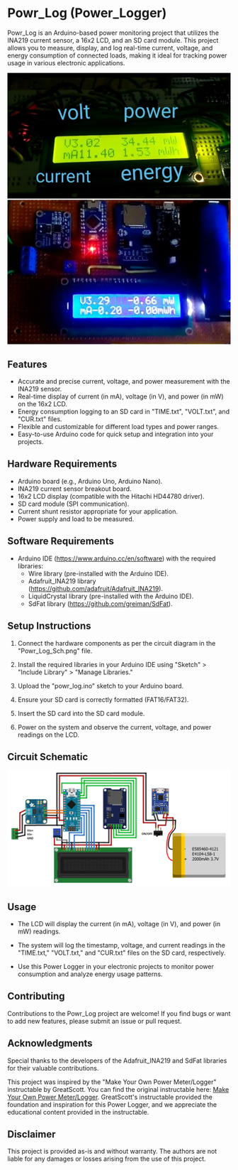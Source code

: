 # Powr_Log (Power_Logger)

Powr_Log is an Arduino-based power monitoring project that utilizes the INA219 current sensor, a 16x2 LCD, and an SD card module. This project allows you to measure, display, and log real-time current, voltage, and energy consumption of connected loads, making it ideal for tracking power usage in various electronic applications.

![Display Info](Display_Info.jpg)
![Powr Log](Powr_Log.jpg)

## Features

- Accurate and precise current, voltage, and power measurement with the INA219 sensor.
- Real-time display of current (in mA), voltage (in V), and power (in mW) on the 16x2 LCD.
- Energy consumption logging to an SD card in "TIME.txt", "VOLT.txt", and "CUR.txt" files.
- Flexible and customizable for different load types and power ranges.
- Easy-to-use Arduino code for quick setup and integration into your projects.

## Hardware Requirements

- Arduino board (e.g., Arduino Uno, Arduino Nano).
- INA219 current sensor breakout board.
- 16x2 LCD display (compatible with the Hitachi HD44780 driver).
- SD card module (SPI communication).
- Current shunt resistor appropriate for your application.
- Power supply and load to be measured.

## Software Requirements

- Arduino IDE (https://www.arduino.cc/en/software) with the required libraries:
  - Wire library (pre-installed with the Arduino IDE).
  - Adafruit_INA219 library (https://github.com/adafruit/Adafruit_INA219).
  - LiquidCrystal library (pre-installed with the Arduino IDE).
  - SdFat library (https://github.com/greiman/SdFat).

## Setup Instructions

1. Connect the hardware components as per the circuit diagram in the "Powr_Log_Sch.png" file.

2. Install the required libraries in your Arduino IDE using "Sketch" > "Include Library" > "Manage Libraries."

3. Upload the "powr_log.ino" sketch to your Arduino board.

4. Ensure your SD card is correctly formatted (FAT16/FAT32).

5. Insert the SD card into the SD card module.

6. Power on the system and observe the current, voltage, and power readings on the LCD.

## Circuit Schematic

![Circuit Schematic](Powr_Log_Sch.png)

## Usage

- The LCD will display the current (in mA), voltage (in V), and power (in mW) readings.

- The system will log the timestamp, voltage, and current readings in the "TIME.txt," "VOLT.txt," and "CUR.txt" files on the SD card, respectively.

- Use this Power Logger in your electronic projects to monitor power consumption and analyze energy usage patterns.

## Contributing

Contributions to the Powr_Log project are welcome! If you find bugs or want to add new features, please submit an issue or pull request.

## Acknowledgments

Special thanks to the developers of the Adafruit_INA219 and SdFat libraries for their valuable contributions.

This project was inspired by the "Make Your Own Power Meter/Logger" instructable by GreatScott. You can find the original instructable here: [Make Your Own Power Meter/Logger](https://www.instructables.com/Make-Your-Own-Power-MeterLogger/). GreatScott's instructable provided the foundation and inspiration for this Power Logger, and we appreciate the educational content provided in the instructable.

## Disclaimer

This project is provided as-is and without warranty. The authors are not liable for any damages or losses arising from the use of this project.
